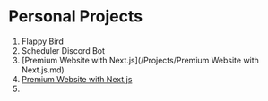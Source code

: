 # Personal Projects

1. Flappy Bird
2. Scheduler Discord Bot
3. [Premium Website with Next.js](/Projects/Premium Website with Next.js.md)
4. [Premium Website with Next.js](/Projects/Premium-Website-with-Next.js.md)
5. 